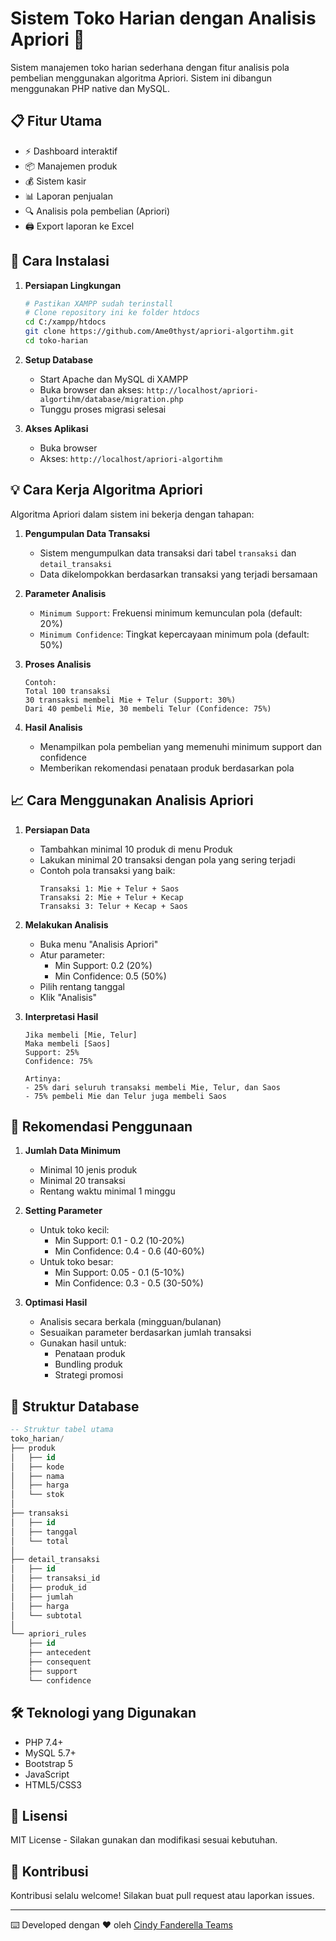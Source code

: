 # Sistem Toko Harian dengan Analisis Apriori 🏪

Sistem manajemen toko harian sederhana dengan fitur analisis pola pembelian menggunakan algoritma Apriori. Sistem ini dibangun menggunakan PHP native dan MySQL.

## 📋 Fitur Utama

- ⚡ Dashboard interaktif
- 📦 Manajemen produk
- 💰 Sistem kasir
- 📊 Laporan penjualan
- 🔍 Analisis pola pembelian (Apriori)
- 🖨️ Export laporan ke Excel

## 🚀 Cara Instalasi

1. **Persiapan Lingkungan**

   ```bash
   # Pastikan XAMPP sudah terinstall
   # Clone repository ini ke folder htdocs
   cd C:/xampp/htdocs
   git clone https://github.com/Ame0thyst/apriori-algortihm.git
   cd toko-harian
   ```

2. **Setup Database**

   - Start Apache dan MySQL di XAMPP
   - Buka browser dan akses: `http://localhost/apriori-algortihm/database/migration.php`
   - Tunggu proses migrasi selesai

3. **Akses Aplikasi**
   - Buka browser
   - Akses: `http://localhost/apriori-algortihm`

## 💡 Cara Kerja Algoritma Apriori

Algoritma Apriori dalam sistem ini bekerja dengan tahapan:

1. **Pengumpulan Data Transaksi**

   - Sistem mengumpulkan data transaksi dari tabel `transaksi` dan `detail_transaksi`
   - Data dikelompokkan berdasarkan transaksi yang terjadi bersamaan

2. **Parameter Analisis**

   - `Minimum Support`: Frekuensi minimum kemunculan pola (default: 20%)
   - `Minimum Confidence`: Tingkat kepercayaan minimum pola (default: 50%)

3. **Proses Analisis**

   ```plaintext
   Contoh:
   Total 100 transaksi
   30 transaksi membeli Mie + Telur (Support: 30%)
   Dari 40 pembeli Mie, 30 membeli Telur (Confidence: 75%)
   ```

4. **Hasil Analisis**
   - Menampilkan pola pembelian yang memenuhi minimum support dan confidence
   - Memberikan rekomendasi penataan produk berdasarkan pola

## 📈 Cara Menggunakan Analisis Apriori

1. **Persiapan Data**

   - Tambahkan minimal 10 produk di menu Produk
   - Lakukan minimal 20 transaksi dengan pola yang sering terjadi
   - Contoh pola transaksi yang baik:
     ```
     Transaksi 1: Mie + Telur + Saos
     Transaksi 2: Mie + Telur + Kecap
     Transaksi 3: Telur + Kecap + Saos
     ```

2. **Melakukan Analisis**

   - Buka menu "Analisis Apriori"
   - Atur parameter:
     - Min Support: 0.2 (20%)
     - Min Confidence: 0.5 (50%)
   - Pilih rentang tanggal
   - Klik "Analisis"

3. **Interpretasi Hasil**

   ```plaintext
   Jika membeli [Mie, Telur]
   Maka membeli [Saos]
   Support: 25%
   Confidence: 75%

   Artinya:
   - 25% dari seluruh transaksi membeli Mie, Telur, dan Saos
   - 75% pembeli Mie dan Telur juga membeli Saos
   ```

## 🎯 Rekomendasi Penggunaan

1. **Jumlah Data Minimum**

   - Minimal 10 jenis produk
   - Minimal 20 transaksi
   - Rentang waktu minimal 1 minggu

2. **Setting Parameter**

   - Untuk toko kecil:
     - Min Support: 0.1 - 0.2 (10-20%)
     - Min Confidence: 0.4 - 0.6 (40-60%)
   - Untuk toko besar:
     - Min Support: 0.05 - 0.1 (5-10%)
     - Min Confidence: 0.3 - 0.5 (30-50%)

3. **Optimasi Hasil**
   - Analisis secara berkala (mingguan/bulanan)
   - Sesuaikan parameter berdasarkan jumlah transaksi
   - Gunakan hasil untuk:
     - Penataan produk
     - Bundling produk
     - Strategi promosi

## 📝 Struktur Database

```sql
-- Struktur tabel utama
toko_harian/
├── produk
│   ├── id
│   ├── kode
│   ├── nama
│   ├── harga
│   └── stok
│
├── transaksi
│   ├── id
│   ├── tanggal
│   └── total
│
├── detail_transaksi
│   ├── id
│   ├── transaksi_id
│   ├── produk_id
│   ├── jumlah
│   ├── harga
│   └── subtotal
│
└── apriori_rules
    ├── id
    ├── antecedent
    ├── consequent
    ├── support
    └── confidence
```

## 🛠️ Teknologi yang Digunakan

- PHP 7.4+
- MySQL 5.7+
- Bootstrap 5
- JavaScript
- HTML5/CSS3

## 📄 Lisensi

MIT License - Silakan gunakan dan modifikasi sesuai kebutuhan.

## 🤝 Kontribusi

Kontribusi selalu welcome! Silakan buat pull request atau laporkan issues.

---

⌨️ Developed dengan ❤️ oleh [Cindy Fanderella Teams ](https://github.com/cindyfanderella)
